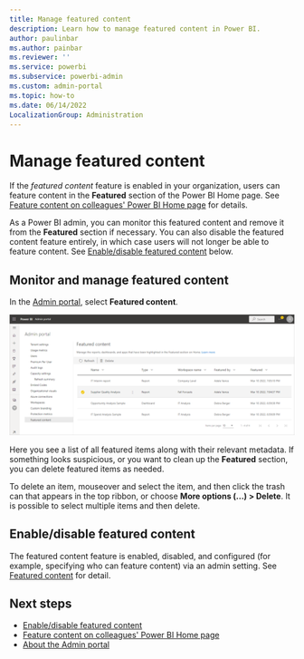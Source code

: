 ```yaml
---
title: Manage featured content
description: Learn how to manage featured content in Power BI.
author: paulinbar
ms.author: painbar
ms.reviewer: ''
ms.service: powerbi
ms.subservice: powerbi-admin
ms.custom: admin-portal
ms.topic: how-to
ms.date: 06/14/2022
LocalizationGroup: Administration
---
```


# Manage featured content

If the *featured content* feature is enabled in your organization, users can feature content in the **Featured** section of the Power BI Home page. See [Feature content on colleagues' Power BI Home page](../collaborate-share/service-featured-content.md) for details.

As a Power BI admin, you can monitor this featured content and remove it from the **Featured** section if necessary. You can also disable the featured content feature entirely, in which case users will not longer be able to feature content. See [Enable/disable featured content](#enabledisable-featured-content) below.

## Monitor and manage featured content

In the [Admin portal](service-admin-portal.md), select **Featured content**.

![Screenshot of manage featured content page in the Power B I admin portal.](media/service-admin-portal-featured-content/powerbi-admin-portal-manage-featured-content.png)

Here you see a list of all featured items along with their relevant metadata. If something looks suspicious, or you want to clean up the **Featured** section, you can delete featured items as needed.

To delete an item, mouseover and select the item, and then click the trash can that appears in the top ribbon, or choose **More options (...) > Delete**. It is possible to select multiple items and then delete.

## Enable/disable featured content

The featured content feature is enabled, disabled, and configured (for example, specifying who can feature content) via an admin setting. See [Featured content](service-admin-portal-export-sharing.md#featured-content) for detail.

## Next steps

* [Enable/disable featured content](service-admin-portal-export-sharing.md#featured-content)
* [Feature content on colleagues' Power BI Home page](../collaborate-share/service-featured-content.md)
* [About the Admin portal](service-admin-portal.md)